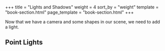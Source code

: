 +++
title = "Lights and Shadows"
weight = 4
sort_by = "weight"
template = "book-section.html"
page_template = "book-section.html"
+++

Now that we have a camera and some shapes in our scene, we need to add a light.

## Point Lights
